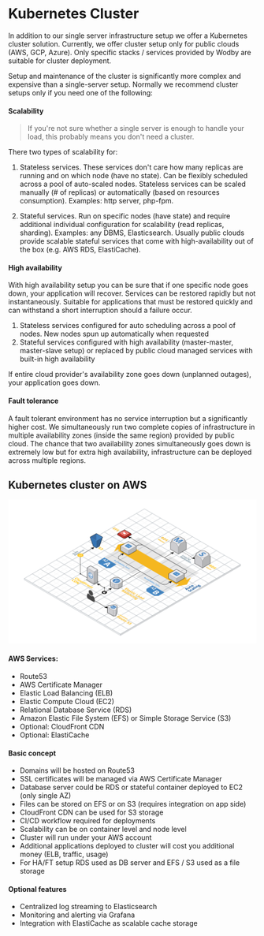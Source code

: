 # Kubernetes Cluster

In addition to our single server infrastructure setup we offer a Kubernetes cluster solution. Currently, we offer cluster setup only for public clouds (AWS, GCP, Azure). Only specific stacks / services provided by Wodby are suitable for cluster deployment.

Setup and maintenance of the cluster is significantly more complex and expensive than a single-server setup. Normally we recommend cluster setups only if you need one of the following:

#### Scalability

> If you're not sure whether a single server is enough to handle your load, this probably means you don't need a cluster.

There two types of scalability for: 

1. Stateless services. These services don't care how many replicas are running and on which node (have no state). Can be flexibly scheduled across a pool of auto-scaled nodes. Stateless services can be scaled manually (# of replicas) or automatically (based on resources consumption). Examples: http server, php-fpm.

2. Stateful services. Run on specific nodes (have state) and require additional individual configuration for scalability (read replicas, sharding). Examples: any DBMS, Elasticsearch. Usually public clouds provide scalable stateful services that come with high-availability out of the box (e.g. AWS RDS, ElastiCache). 

#### High availability

With high availability setup you can be sure that if one specific node goes down, your application will recover. Services can be restored rapidly but not instantaneously. Suitable for applications that must be restored quickly and can withstand a short interruption should a failure occur.

1. Stateless services configured for auto scheduling across a pool of nodes. New nodes spun up automatically when requested
2. Stateful services configured with high availability (master-master, master-slave setup) or replaced by public cloud  managed services with built-in high availability

If entire cloud provider's availability zone goes down (unplanned outages), your application goes down. 

#### Fault tolerance

A fault tolerant environment has no service interruption but a significantly higher cost. We simultaneously run two complete copies of infrastructure in multiple availability zones (inside the same region) provided by public cloud. The chance that two availability zones simultaneously goes down is extremely low but for extra high availability, infrastructure can be deployed across multiple regions. 

## Kubernetes cluster on AWS

![Cluster schema](_images/wodby-aws-cluster.png)

#### AWS Services:

* Route53 
* AWS Certificate Manager
* Elastic Load Balancing (ELB)
* Elastic Compute Cloud (EC2)
* Relational Database Service (RDS)
* Amazon Elastic File System (EFS) or Simple Storage Service (S3)
* Optional: CloudFront CDN
* Optional: ElastiCache

#### Basic concept

* Domains will be hosted on Route53
* SSL certificates will be managed via AWS Certificate Manager
* Database server could be RDS or stateful container deployed to EC2 (only single AZ)
* Files can be stored on EFS or on S3 (requires integration on app side)
* CloudFront CDN can be used for S3 storage
* CI/CD workflow required for deployments
* Scalability can be on container level and node level
* Cluster will run under your AWS account
* Additional applications deployed to cluster will cost you additional money (ELB, traffic, usage) 
* For HA/FT setup RDS used as DB server and EFS / S3 used as a file storage  

#### Optional features

* Centralized log streaming to Elasticsearch
* Monitoring and alerting via Grafana
* Integration with ElastiCache as scalable cache storage